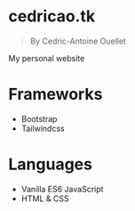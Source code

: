 # cedricao.tk
> By Cedric-Antoine Ouellet

My personal website

# Frameworks
- Bootstrap
- Tailwindcss

# Languages
- Vanilla ES6 JavaScript
- HTML & CSS
